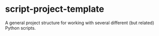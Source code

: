 # script-project-template
A general project structure for working with several different (but related) Python scripts. 
